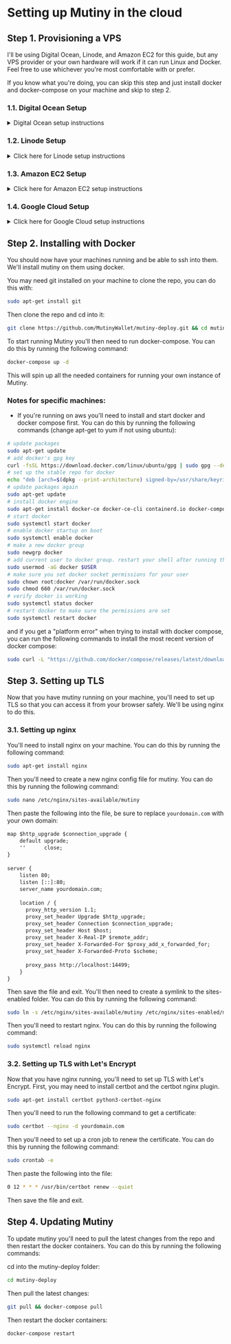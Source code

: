 # Setting up Mutiny in the cloud

## Step 1. Provisioning a VPS

I'll be using Digital Ocean, Linode, and Amazon EC2 for this guide, but any VPS provider or your own hardware will work
if it can run Linux and Docker. Feel free to use whichever you're most comfortable with or prefer.

If you know what you're doing, you can skip this step and just install docker and docker-compose on your machine and
skip to step 2.

### 1.1. Digital Ocean Setup

<details>
<summary>
Digital Ocean setup instructions
</summary>
- Create a new droplet, use the default parameters for a "Regular" CPU option ($12 2GB RAM/1 CPU machine).

<p align="center">
<img src="setup-docs-assets/create_droplet.png" width="500">
</p>

- Default Ubuntu image

<p align="center">
<img src="setup-docs-assets/linux.png" width="500">
</p>

- You can use a less performant machine, however, things like VSS may be less reliable.

<p align="center">
<img src="setup-docs-assets/boxSize.png" width="500">
</p>

- Auth with SSH keys (recommended) or password. Digital Ocean has an excellent guide on how to set up SSH keys if you
  click "New SSH Key" in the "Authentication" section. It also has a great browser based console that you can use to
  access the box directly from the dashboard.

<p align="center">
<img src="setup-docs-assets/ssh.png" width="500">
</p>

- Finalize and create the droplet.

<p align="center">
<img src="setup-docs-assets/finalize.png" width="500">
</p>

- You can SSH into the machine from your terminal by copying the ssh command for key or root user/password. Or just use
  the droplet terminal from the digital ocean console.

<p align="center">
<img src="setup-docs-assets/access.png" width="500">
</p>

<p align="center">
<img src="setup-docs-assets/droplet_console.png" width="500">
</p>

</details>

### 1.2. Linode Setup

<details>
<summary> Click here for Linode setup instructions </summary>

For the Linode Setup we'll use the same $12 2GB/1CPU machine as Digital Ocean. We'll be using Docker, so it recommended
to go to the marketplace and select the "Docker" image. This will make sure your machine has docker and docker-compose
already setup.

<p align="center">
<img src="setup-docs-assets/linode1.png" width="500">
</p>

- Set up the root password (and SSH keys recommended)

<p align="center">
<img src="setup-docs-assets/linode2.png" width="500">
</p>

- Then create the machine.

<p align="center">
<img src="setup-docs-assets/linode3.png" width="500">
</p>

- You can SSH into the machine from your terminal by copying the ssh command for key or root user/password:

<p align="center">
<img src="setup-docs-assets/linode4.png" width="500">
</p>

<p align="center">
<img src="setup-docs-assets/linode5.png" width="500">
</p>

</details>

### 1.3. Amazon EC2 Setup

<details>
<summary> Click here for Amazon EC2 setup instructions </summary>

For the AWS EC2 Setup we'll use the free tier t2.micro machine, which is 1GB RAM/1CPU. This is below the recommended
specs but should be okay.

- Use your ssh keys (you'll have to import them for EC2 in the console beforehand), set a security group, and free tier
  EC2 lets you have up to 30GB of storage.

<p align="center">
<img src="setup-docs-assets/ec2.png" width="500">
</p>

- Then in your EC2 management console select "Connect your instance", adjust the key visibility, and you'll be able to
  ssh into the machine

<p align="center">
<img src="setup-docs-assets/ec2_connect.png" width="500">
</p>

- Then you're good to connect to the machine from a terminal:

<p align="center">
<img src="setup-docs-assets/ec2_ssh.png" width="500">
</p>

</details>

### 1.4. Google Cloud Setup

<details>
<summary> Click here for Google Cloud setup instructions </summary>

For the google cloud machine we'll use something a little bigger because we'll also run the lightning gateway on it.
Google VMs generate new ssh keys for you so make sure you copy those down into your local to ssh into the machine.

<p align="center">
<img src="setup-docs-assets/google.png" width="500">
</p>

- Then google VMs have a nice SSH button in the console that pops open a bash terminal connect to the machine.

<p align="center">
<img src="setup-docs-assets/google_ssh.png" width="500">
</p>

</details>

## Step 2. Installing with Docker

You should now have your machines running and be able to ssh into them. We'll install mutiny on them using docker.

You may need git installed on your machine to clone the repo, you can do this with:

```bash
sudo apt-get install git
```

Then clone the repo and cd into it:

```bash
git clone https://github.com/MutinyWallet/mutiny-deploy.git && cd mutiny-deploy
```

To start running Mutiny you'll then need to run docker-compose. You can do this by running the following command:

```bash
docker-compose up -d
```

This will spin up all the needed containers for running your own instance of Mutiny.

### Notes for specific machines:

- If you're running on aws you'll need to install and start docker and docker compose first. You can do this
  by running the following commands (change apt-get to yum if not using ubuntu):

```bash
# update packages
sudo apt-get update
# add docker's gpg key
curl -fsSL https://download.docker.com/linux/ubuntu/gpg | sudo gpg --dearmor -o /usr/share/keyrings/docker-archive-keyring.gpg
# set up the stable repo for docker
echo "deb [arch=$(dpkg --print-architecture) signed-by=/usr/share/keyrings/docker-archive-keyring.gpg] https://download.docker.com/linux/ubuntu $(lsb_release -cs) stable" | sudo tee /etc/apt/sources.list.d/docker.list > /dev/null
# update packages again
sudo apt-get update
# install docker engine
sudo apt-get install docker-ce docker-ce-cli containerd.io docker-compose
# start docker
sudo systemctl start docker
# enable docker startup on boot
sudo systemctl enable docker
# make a new docker group
sudo newgrp docker
# add current user to docker group. restart your shell after running this.
sudo usermod -aG docker $USER
# make sure you set docker socket permissions for your user
sudo chown root:docker /var/run/docker.sock
sudo chmod 660 /var/run/docker.sock
# verify docker is working
sudo systemctl status docker
# restart docker to make sure the permissions are set
sudo systemctl restart docker
```

and if you get a "platform error" when trying to install with docker compose, you can run the following commands to
install the most recent version of docker compose:

```bash
sudo curl -L "https://github.com/docker/compose/releases/latest/download/docker-compose-$(uname -s)-$(uname -m)" -o /usr/local/bin/docker-compose
```

## Step 3. Setting up TLS

Now that you have mutiny running on your machine, you'll need to set up TLS so that you can access it from your browser
safely. We'll be using nginx to do this.

### 3.1. Setting up nginx

You'll need to install nginx on your machine. You can do this by running the following command:

```bash
sudo apt-get install nginx
```

Then you'll need to create a new nginx config file for mutiny. You can do this by running the following command:

```bash
sudo nano /etc/nginx/sites-available/mutiny
```

Then paste the following into the file, be sure to replace `yourdomain.com` with your own domain:

```nginx
map $http_upgrade $connection_upgrade {
    default upgrade;
    ''      close;
}

server {
    listen 80;
    listen [::]:80;
    server_name yourdomain.com;

    location / {
      proxy_http_version 1.1; 
      proxy_set_header Upgrade $http_upgrade;
      proxy_set_header Connection $connection_upgrade;
      proxy_set_header Host $host;
      proxy_set_header X-Real-IP $remote_addr;
      proxy_set_header X-Forwarded-For $proxy_add_x_forwarded_for;
      proxy_set_header X-Forwarded-Proto $scheme;

      proxy_pass http://localhost:14499;
    }
}
```

Then save the file and exit. You'll then need to create a symlink to the sites-enabled folder. You can do this by
running the following command:

```bash
sudo ln -s /etc/nginx/sites-available/mutiny /etc/nginx/sites-enabled/mutiny
```

Then you'll need to restart nginx. You can do this by running the following command:

```bash
sudo systemctl reload nginx
```

### 3.2. Setting up TLS with Let's Encrypt

Now that you have nginx running, you'll need to set up TLS with Let's Encrypt. First, you may need to install certbot and the certbot nginx plugin.

```bash
sudo apt-get install certbot python3-certbot-nginx
```

Then you'll need to run the following command to get a certificate:

```bash
sudo certbot --nginx -d yourdomain.com
```

Then you'll need to set up a cron job to renew the certificate. You can do this by running the following command:

```bash
sudo crontab -e
```

Then paste the following into the file:

```bash
0 12 * * * /usr/bin/certbot renew --quiet
```

Then save the file and exit.


## Step 4. Updating Mutiny

To update mutiny you'll need to pull the latest changes from the repo and then restart the docker containers. You can
do this by running the following commands:

cd into the mutiny-deploy folder:

```bash
cd mutiny-deploy
```

Then pull the latest changes:

```bash
git pull && docker-compose pull
```

Then restart the docker containers:

```bash
docker-compose restart
```
